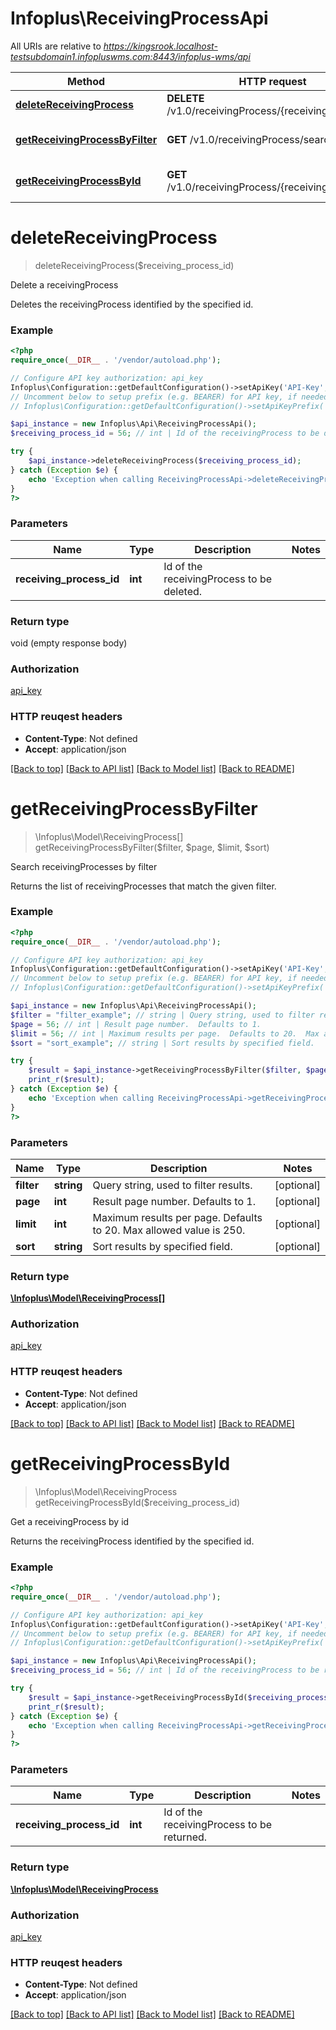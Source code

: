 # Infoplus\ReceivingProcessApi

All URIs are relative to *https://kingsrook.localhost-testsubdomain1.infopluswms.com:8443/infoplus-wms/api*

Method | HTTP request | Description
------------- | ------------- | -------------
[**deleteReceivingProcess**](ReceivingProcessApi.md#deleteReceivingProcess) | **DELETE** /v1.0/receivingProcess/{receivingProcessId} | Delete a receivingProcess
[**getReceivingProcessByFilter**](ReceivingProcessApi.md#getReceivingProcessByFilter) | **GET** /v1.0/receivingProcess/search | Search receivingProcesses by filter
[**getReceivingProcessById**](ReceivingProcessApi.md#getReceivingProcessById) | **GET** /v1.0/receivingProcess/{receivingProcessId} | Get a receivingProcess by id


# **deleteReceivingProcess**
> deleteReceivingProcess($receiving_process_id)

Delete a receivingProcess

Deletes the receivingProcess identified by the specified id.

### Example 
```php
<?php
require_once(__DIR__ . '/vendor/autoload.php');

// Configure API key authorization: api_key
Infoplus\Configuration::getDefaultConfiguration()->setApiKey('API-Key', 'YOUR_API_KEY');
// Uncomment below to setup prefix (e.g. BEARER) for API key, if needed
// Infoplus\Configuration::getDefaultConfiguration()->setApiKeyPrefix('API-Key', 'BEARER');

$api_instance = new Infoplus\Api\ReceivingProcessApi();
$receiving_process_id = 56; // int | Id of the receivingProcess to be deleted.

try { 
    $api_instance->deleteReceivingProcess($receiving_process_id);
} catch (Exception $e) {
    echo 'Exception when calling ReceivingProcessApi->deleteReceivingProcess: ', $e->getMessage(), "\n";
}
?>
```

### Parameters

Name | Type | Description  | Notes
------------- | ------------- | ------------- | -------------
 **receiving_process_id** | **int**| Id of the receivingProcess to be deleted. | 

### Return type

void (empty response body)

### Authorization

[api_key](../README.md#api_key)

### HTTP reuqest headers

 - **Content-Type**: Not defined
 - **Accept**: application/json

[[Back to top]](#) [[Back to API list]](../README.md#documentation-for-api-endpoints) [[Back to Model list]](../README.md#documentation-for-models) [[Back to README]](../README.md)

# **getReceivingProcessByFilter**
> \Infoplus\Model\ReceivingProcess[] getReceivingProcessByFilter($filter, $page, $limit, $sort)

Search receivingProcesses by filter

Returns the list of receivingProcesses that match the given filter.

### Example 
```php
<?php
require_once(__DIR__ . '/vendor/autoload.php');

// Configure API key authorization: api_key
Infoplus\Configuration::getDefaultConfiguration()->setApiKey('API-Key', 'YOUR_API_KEY');
// Uncomment below to setup prefix (e.g. BEARER) for API key, if needed
// Infoplus\Configuration::getDefaultConfiguration()->setApiKeyPrefix('API-Key', 'BEARER');

$api_instance = new Infoplus\Api\ReceivingProcessApi();
$filter = "filter_example"; // string | Query string, used to filter results.
$page = 56; // int | Result page number.  Defaults to 1.
$limit = 56; // int | Maximum results per page.  Defaults to 20.  Max allowed value is 250.
$sort = "sort_example"; // string | Sort results by specified field.

try { 
    $result = $api_instance->getReceivingProcessByFilter($filter, $page, $limit, $sort);
    print_r($result);
} catch (Exception $e) {
    echo 'Exception when calling ReceivingProcessApi->getReceivingProcessByFilter: ', $e->getMessage(), "\n";
}
?>
```

### Parameters

Name | Type | Description  | Notes
------------- | ------------- | ------------- | -------------
 **filter** | **string**| Query string, used to filter results. | [optional] 
 **page** | **int**| Result page number.  Defaults to 1. | [optional] 
 **limit** | **int**| Maximum results per page.  Defaults to 20.  Max allowed value is 250. | [optional] 
 **sort** | **string**| Sort results by specified field. | [optional] 

### Return type

[**\Infoplus\Model\ReceivingProcess[]**](ReceivingProcess.md)

### Authorization

[api_key](../README.md#api_key)

### HTTP reuqest headers

 - **Content-Type**: Not defined
 - **Accept**: application/json

[[Back to top]](#) [[Back to API list]](../README.md#documentation-for-api-endpoints) [[Back to Model list]](../README.md#documentation-for-models) [[Back to README]](../README.md)

# **getReceivingProcessById**
> \Infoplus\Model\ReceivingProcess getReceivingProcessById($receiving_process_id)

Get a receivingProcess by id

Returns the receivingProcess identified by the specified id.

### Example 
```php
<?php
require_once(__DIR__ . '/vendor/autoload.php');

// Configure API key authorization: api_key
Infoplus\Configuration::getDefaultConfiguration()->setApiKey('API-Key', 'YOUR_API_KEY');
// Uncomment below to setup prefix (e.g. BEARER) for API key, if needed
// Infoplus\Configuration::getDefaultConfiguration()->setApiKeyPrefix('API-Key', 'BEARER');

$api_instance = new Infoplus\Api\ReceivingProcessApi();
$receiving_process_id = 56; // int | Id of the receivingProcess to be returned.

try { 
    $result = $api_instance->getReceivingProcessById($receiving_process_id);
    print_r($result);
} catch (Exception $e) {
    echo 'Exception when calling ReceivingProcessApi->getReceivingProcessById: ', $e->getMessage(), "\n";
}
?>
```

### Parameters

Name | Type | Description  | Notes
------------- | ------------- | ------------- | -------------
 **receiving_process_id** | **int**| Id of the receivingProcess to be returned. | 

### Return type

[**\Infoplus\Model\ReceivingProcess**](ReceivingProcess.md)

### Authorization

[api_key](../README.md#api_key)

### HTTP reuqest headers

 - **Content-Type**: Not defined
 - **Accept**: application/json

[[Back to top]](#) [[Back to API list]](../README.md#documentation-for-api-endpoints) [[Back to Model list]](../README.md#documentation-for-models) [[Back to README]](../README.md)

